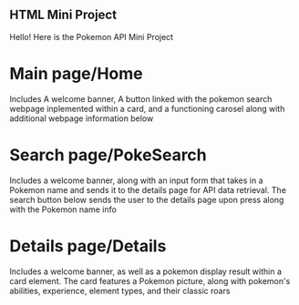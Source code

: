 ## HTML Mini Project
Hello! Here is the Pokemon API Mini Project

# Main page/Home
Includes A welcome banner, A button linked with the pokemon search webpage inplemented within a card, and a functioning carosel along with additional webpage information below

# Search page/PokeSearch
Includes a welcome banner, along with an input form that takes in a Pokemon name and sends it to the details page for API data retrieval. The search button below sends the user to the details page upon press along with the Pokemon name info

# Details page/Details
Includes a welcome banner, as well as a pokemon display result within a card element. The card features a Pokemon picture, along with pokemon's abilities, experience, element types, and their classic roars